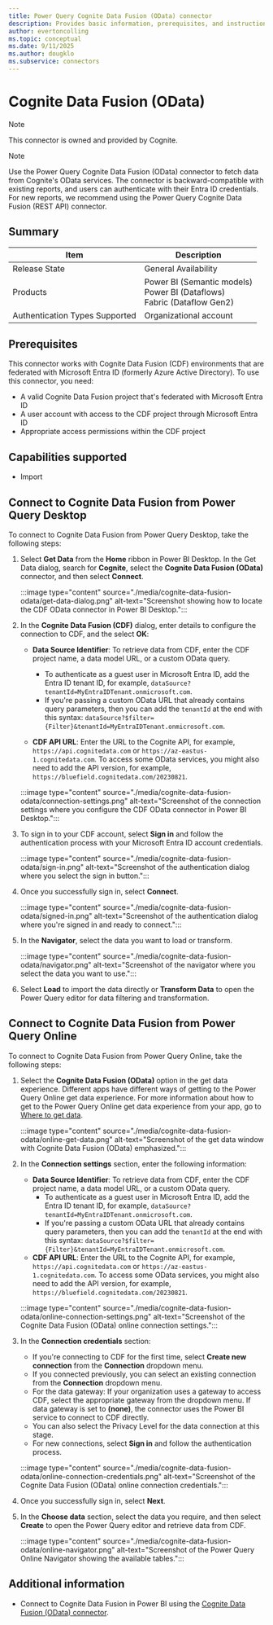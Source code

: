 ```yaml
---
title: Power Query Cognite Data Fusion (OData) connector
description: Provides basic information, prerequisites, and instructions on how to connect to and use the Cognite Data Fusion (OData) connector.
author: evertoncolling
ms.topic: conceptual
ms.date: 9/11/2025
ms.author: dougklo
ms.subservice: connectors
---
```


# Cognite Data Fusion (OData)

>[!Note]
>This connector is owned and provided by Cognite.

> [!NOTE]
>Use the Power Query Cognite Data Fusion (OData) connector to fetch data from Cognite's OData services. The connector is backward-compatible with existing reports, and users can authenticate with their Entra ID credentials. For new reports, we recommend using the Power Query Cognite Data Fusion (REST API) connector.

## Summary

| Item | Description |
| ---- | ----------- |
| Release State | General Availability |
| Products | Power BI (Semantic models)<br/>Power BI (Dataflows)<br/>Fabric (Dataflow Gen2) |
| Authentication Types Supported | Organizational account |

## Prerequisites

This connector works with Cognite Data Fusion (CDF) environments that are federated with Microsoft Entra ID (formerly Azure Active Directory). To use this connector, you need:

* A valid Cognite Data Fusion project that's federated with Microsoft Entra ID
* A user account with access to the CDF project through Microsoft Entra ID
* Appropriate access permissions within the CDF project

## Capabilities supported

* Import

## Connect to Cognite Data Fusion from Power Query Desktop

To connect to Cognite Data Fusion from Power Query Desktop, take the following steps:

1. Select **Get Data** from the **Home** ribbon in Power BI Desktop. In the Get Data dialog, search for **Cognite**, select the **Cognite Data Fusion (OData)** connector, and then select **Connect**.

   :::image type="content" source="./media/cognite-data-fusion-odata/get-data-dialog.png" alt-text="Screenshot showing how to locate the CDF OData connector in Power BI Desktop.":::

2. In the **Cognite Data Fusion (CDF)** dialog, enter details to configure the connection to CDF, and the select **OK**:

   * **Data Source Identifier**: To retrieve data from CDF, enter the CDF project name, a data model URL, or a custom OData query.
     * To authenticate as a guest user in Microsoft Entra ID, add the Entra ID tenant ID, for example, `dataSource?tenantId=MyEntraIDTenant.onmicrosoft.com`.
     * If you're passing a custom OData URL that already contains query parameters, then you can add the `tenantId` at the end with this syntax: `dataSource?$filter={Filter}&tenantId=MyEntraIDTenant.onmicrosoft.com`.

   * **CDF API URL**: Enter the URL to the Cognite API, for example, `https://api.cognitedata.com` or `https://az-eastus-1.cognitedata.com`. To access some OData services, you might also need to add the API version, for example, `https://bluefield.cognitedata.com/20230821`.

   :::image type="content" source="./media/cognite-data-fusion-odata/connection-settings.png" alt-text="Screenshot of the connection settings where you configure the CDF OData connector in Power BI Desktop.":::

3. To sign in to your CDF account, select **Sign in** and follow the authentication process with your Microsoft Entra ID account credentials.

   :::image type="content" source="./media/cognite-data-fusion-odata/sign-in.png" alt-text="Screenshot of the authentication dialog where you select the sign in button.":::

4. Once you successfully sign in, select **Connect**.

   :::image type="content" source="./media/cognite-data-fusion-odata/signed-in.png" alt-text="Screenshot of the authentication dialog where you're signed in and ready to connect.":::

5. In the **Navigator**, select the data you want to load or transform.

   :::image type="content" source="./media/cognite-data-fusion-odata/navigator.png" alt-text="Screenshot of the navigator where you select the data you want to use.":::

6. Select **Load** to import the data directly or **Transform Data** to open the Power Query editor for data filtering and transformation.

## Connect to Cognite Data Fusion from Power Query Online

To connect to Cognite Data Fusion from Power Query Online, take the following steps:

1. Select the **Cognite Data Fusion (OData)** option in the get data experience. Different apps have different ways of getting to the Power Query Online get data experience. For more information about how to get to the Power Query Online get data experience from your app, go to [Where to get data](../where-to-get-data.md).

   :::image type="content" source="./media/cognite-data-fusion-odata/online-get-data.png" alt-text="Screenshot of the get data window with Cognite Data Fusion (OData) emphasized.":::

2. In the **Connection settings** section, enter the following information:

   * **Data Source Identifier**: To retrieve data from CDF, enter the CDF project name, a data model URL, or a custom OData query.
      * To authenticate as a guest user in Microsoft Entra ID, add the Entra ID tenant ID, for example, `dataSource?tenantId=MyEntraIDTenant.onmicrosoft.com`.
      * If you're passing a custom OData URL that already contains query parameters, then you can add the `tenantId` at the end with this syntax: `dataSource?$filter={Filter}&tenantId=MyEntraIDTenant.onmicrosoft.com`.
   * **CDF API URL**: Enter the URL to the Cognite API, for example, `https://api.cognitedata.com` or `https://az-eastus-1.cognitedata.com`. To access some OData services, you might also need to add the API version, for example, `https://bluefield.cognitedata.com/20230821`.

   :::image type="content" source="./media/cognite-data-fusion-odata/online-connection-settings.png" alt-text="Screenshot of the Cognite Data Fusion (OData) online connection settings.":::

3. In the **Connection credentials** section:
   * If you're connecting to CDF for the first time, select **Create new connection** from the **Connection** dropdown menu.
   * If you connected previously, you can select an existing connection from the **Connection** dropdown menu.
   * For the data gateway: If your organization uses a gateway to access CDF, select the appropriate gateway from the dropdown menu. If data gateway is set to **(none)**, the connector uses the Power BI service to connect to CDF directly.
   * You can also select the Privacy Level for the data connection at this stage.
   * For new connections, select **Sign in** and follow the authentication process.

   :::image type="content" source="./media/cognite-data-fusion-odata/online-connection-credentials.png" alt-text="Screenshot of the Cognite Data Fusion (OData) online connection credentials.":::

4. Once you successfully sign in, select **Next**.

5. In the **Choose data** section, select the data you require, and then select **Create** to open the Power Query editor and retrieve data from CDF.

   :::image type="content" source="./media/cognite-data-fusion-odata/online-navigator.png" alt-text="Screenshot of the Power Query Online Navigator showing the available tables.":::

## Additional information

- Connect to Cognite Data Fusion in Power BI using the [Cognite Data Fusion (OData) connector](https://docs.cognite.com/cdf/dashboards/guides/powerbi/set_up_odata_connector).